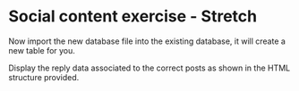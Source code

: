 # Social content exercise - Stretch

Now import the new database file into the existing database, it will create a new table for you.

Display the reply data associated to the correct posts as shown in the HTML structure provided.